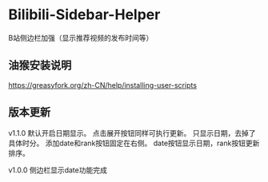 # Bilibili-Sidebar-Helper
B站侧边栏加强（显示推荐视频的发布时间等）

## 油猴安装说明
https://greasyfork.org/zh-CN/help/installing-user-scripts

## 版本更新

v1.1.0
默认开启日期显示。
点击展开按钮同样可执行更新。
只显示日期，去掉了具体时分。
添加date和rank按钮固定在右侧。
date按钮显示日期，rank按钮更新排序。

v1.0.0
侧边栏显示date功能完成



